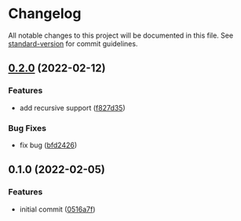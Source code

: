 # Changelog

All notable changes to this project will be documented in this file. See [standard-version](https://github.com/conventional-changelog/standard-version) for commit guidelines.

## [0.2.0](https://github.com/p-chan/sort-compiler-options/compare/v0.1.0...v0.2.0) (2022-02-12)


### Features

* add recursive support ([f827d35](https://github.com/p-chan/sort-compiler-options/commit/f827d355315bad32430fb3395d0a566479772d35))


### Bug Fixes

* fix bug ([bfd2426](https://github.com/p-chan/sort-compiler-options/commit/bfd2426eaac7749f6b673aa1dbd6572013b49d8c))

## 0.1.0 (2022-02-05)


### Features

* initial commit ([0516a7f](https://github.com/p-chan/sort-compiler-options/commit/0516a7f3a18273708fc8a8501b0141c254588077))
